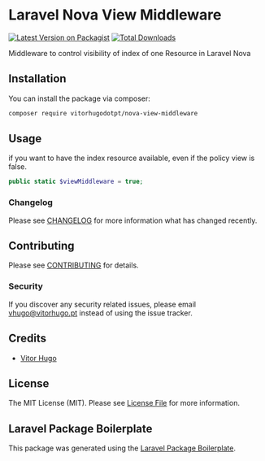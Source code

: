 # Laravel Nova View Middleware

[![Latest Version on Packagist](https://img.shields.io/packagist/v/vitorhugodotpt/nova-view-middleware.svg?style=flat-square)](https://packagist.org/packages/vitorhugodotpt/nova-view-middleware)
[![Total Downloads](https://img.shields.io/packagist/dt/vitorhugodotpt/nova-view-middleware.svg?style=flat-square)](https://packagist.org/packages/vitorhugodotpt/nova-view-middleware)

Middleware to control visibility of index of one Resource in Laravel Nova

## Installation

You can install the package via composer:

```bash
composer require vitorhugodotpt/nova-view-middleware
```

## Usage
if you want to have the index resource available, even if the policy view is false.
``` php
public static $viewMiddleware = true;
```

### Changelog

Please see [CHANGELOG](CHANGELOG.md) for more information what has changed recently.

## Contributing

Please see [CONTRIBUTING](CONTRIBUTING.md) for details.

### Security

If you discover any security related issues, please email vhugo@vitorhugo.pt instead of using the issue tracker.

## Credits

- [Vitor Hugo](https://github.com/vitorhugodotpt)

## License

The MIT License (MIT). Please see [License File](LICENSE.md) for more information.

## Laravel Package Boilerplate

This package was generated using the [Laravel Package Boilerplate](https://laravelpackageboilerplate.com).
